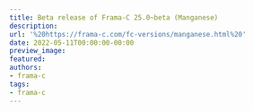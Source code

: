 ```yaml
---
title: Beta release of Frama-C 25.0~beta (Manganese)
description:
url: '%20https://frama-c.com/fc-versions/manganese.html%20'
date: 2022-05-11T00:00:00-00:00
preview_image:
featured:
authors:
- frama-c
tags:
- frama-c
---
```



